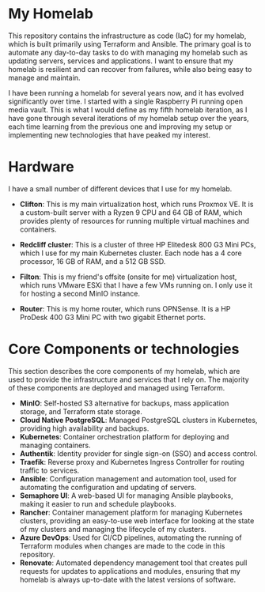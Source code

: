 # My Homelab
This repository contains the infrastructure as code (IaC) for my homelab, which is built primarily using Terraform and Ansible. The primary goal is to automate any day-to-day tasks to do with managing my homelab such as updating servers, services and applications. I want to ensure that my homelab is resilient and can recover from failures, while also being easy to manage and maintain.

I have been running a homelab for several years now, and it has evolved significantly over time. I started with a single Raspberry Pi running open media vault. This is what I would define as my fifth homelab iteration, as I have gone through several iterations of my homelab setup over the years, each time learning from the previous one and improving my setup or implementing new technologies that have peaked my interest.

# Hardware
I have a small number of different devices that I use for my homelab.

- **Clifton**: This is my main virtualization host, which runs Proxmox VE. It is a custom-built server with a Ryzen 9 CPU and 64 GB of RAM, which provides plenty of resources for running multiple virtual machines and containers.

- **Redcliff cluster**: This is a cluster of three HP Elitedesk 800 G3 Mini PCs, which I use for my main Kubernetes cluster. Each node has a 4 core processor, 16 GB of RAM, and a 512 GB SSD.

- **Filton**: This is my friend's offsite (onsite for me) virtualization host, which runs VMware ESXi that I have a few VMs running on. I only use it for hosting a second MinIO instance.

- **Router**: This is my home router, which runs OPNSense. It is a HP ProDesk 400 G3 Mini PC with two gigabit Ethernet ports.

# Core Components or technologies
This section describes the core components of my homelab, which are used to provide the infrastructure and services that I rely on. The majority of these components are deployed and managed using Terraform.

- **MinIO**: Self-hosted S3 alternative for backups, mass application storage, and Terraform state storage.
- **Cloud Native PostgreSQL**: Managed PostgreSQL clusters in Kubernetes, providing high availability and backups.
- **Kubernetes**: Container orchestration platform for deploying and managing containers.
- **Authentik**: Identity provider for single sign-on (SSO) and access control.
- **Traefik**: Reverse proxy and Kubernetes Ingress Controller for routing traffic to services.
- **Ansible**: Configuration management and automation tool, used for automating the configuration and updating of servers.
- **Semaphore UI**: A web-based UI for managing Ansible playbooks, making it easier to run and schedule playbooks.
- **Rancher**: Container management platform for managing Kubernetes clusters, providing an easy-to-use web interface for looking at the state of my clusters and managing the lifecycle of my clusters.
- **Azure DevOps**: Used for CI/CD pipelines, automating the running of Terraform modules when changes are made to the code in this repository.
- **Renovate**: Automated dependency management tool that creates pull requests for updates to applications and modules, ensuring that my homelab is always up-to-date with the latest versions of software.
